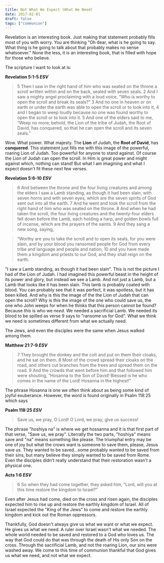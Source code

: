 ```yaml
---
title: Not What We Expect (What We Need)
date: 2017-02-01
draft: false
tags: ["communion"]
---
```

Revelation is an interesting book. Just making that statement probably fills most of you with worry. You are thinking "Oh dear, what is he going to say. What thing is he going to talk about that probably makes no sense whatsoever." None the less, it is an interesting book, that is filled with hope for those who believe. 

The scripture I want to look at is:

**Revelation 5:1-5 _ESV_**
> 5 Then I saw in the right hand of him who was seated on the throne a scroll written within and on the back, sealed with seven seals. 2 And I saw a mighty angel proclaiming with a loud voice, “Who is worthy to open the scroll and break its seals?” 3 And no one in heaven or on earth or under the earth was able to open the scroll or to look into it, 4 and I began to weep loudly because no one was found worthy to open the scroll or to look into it. 5 And one of the elders said to me, “Weep no more; behold, the Lion of the tribe of Judah, the Root of David, has conquered, so that he can open the scroll and its seven seals.”

Wow. What power. What majesty. The **Lion** of Judah, the **Root of David**, has **conquered**. This statement just fills me with this image of the powerful, roaring Lion of Judah. Too powerful for anyone to stand against. Of course the Lion of Judah can open the scroll. In Him is great power and might against which, nothing can stand! But what I am imagining and what I expect doesn't fit these next few verses.

**Revelation 5:6-10 _ESV_**
> 6 And between the throne and the four living creatures and among the elders I saw a Lamb standing, as though it had been slain, with seven horns and with seven eyes, which are the seven spirits of God sent out into all the earth. 7 And he went and took the scroll from the right hand of him who was seated on the throne. 8 And when he had taken the scroll, the four living creatures and the twenty-four elders fell down before the Lamb, each holding a harp, and golden bowls full of incense, which are the prayers of the saints. 9 And they sang a new song, saying,

>“Worthy are you to take the scroll
    and to open its seals,
for you were slain, and by your blood you ransomed people for God
    from every tribe and language and people and nation,
10 
and you have made them a kingdom and priests to our God,
    and they shall reign on the earth.
    

"I saw a Lamb standing, as though it had been slain". This is not the picture I had of the Lion of Judah. I had imagined this powerful beast in the height of its power and glory, but instead we see a Lamb. And not just a Lamb, but a Lamb that looks like it has been slain. This lamb is probably coated with blood. You can probably see that it was perfect, it was spotless, but it has been killed. And why is this the image of the the Lion of Judah that can open the scroll? Why is this the image of the one who could save us, the one who John weeps for when he thinks that this person cannot be found? Because *this* is who we *need*. We needed a sacrificial Lamb. We needed its blood to be spilled as verse 9 says to "ransome us for God". What we think we need is sometimes different from what we actually need.

The Jews, and even the disciples were the same when Jesus walked among them. 

**Matthew 21:7-9 _ESV_**
> 7 They brought the donkey and the colt and put on them their cloaks, and he sat on them. 8 Most of the crowd spread their cloaks on the road, and others cut branches from the trees and spread them on the road. 9 And the crowds that went before him and that followed him were shouting, “Hosanna to the Son of David! Blessed is he who comes in the name of the Lord! Hosanna in the highest!”

The phrase Hosanna is one we often think about as being some kind of joyful exuberance. However, the word is found originally in Psalm 118:25 which says 

**Psalm 118:25 _ESV_**
> Save us, we pray, O Lord!
    O Lord, we pray, give us success!

The phrase "hoshiya na" is where we get hossanna and it is that first part of that verse, "Save us, we pray". Literrally the two parts, "hoshiya" means save and "na" means something like please. The triumphal entry may be one of joy but what the crows want is someone to save them, please, Jesus save us. They wanted to be saved...some probably wanted to be saved from their sins, but many believe they simply wanted to be saved from Rome. Even the disciples didn't really understand that their restoration wasn't a physical one.

**Acts 1:6 _ESV_**
> 6 So when they had come together, they asked him, “Lord, will you at this time restore the kingdom to Israel?” 

Even after Jesus had come, died on the cross and risen again, the disciples expected him to rise up and restore the earthly kingdom of Israel. All of Israel expected the "King of the Jews" to come and restore the earthly kingdom and kick out the Roman oppressors. 

Thankfully, God doesn't always give us what we want or what we expect. He gives us what we need. A ruler over Israel wasn't what we needed. The whole world needed to be saved and restored to a God who loves us. The way that God could do that was through the death of His only Son on the cross. Through the sacrificial Lamb, and not the roaring Lion, our sins were washed away. We come to this time of communion thankful that God gives us what we need, and not what we expect.


